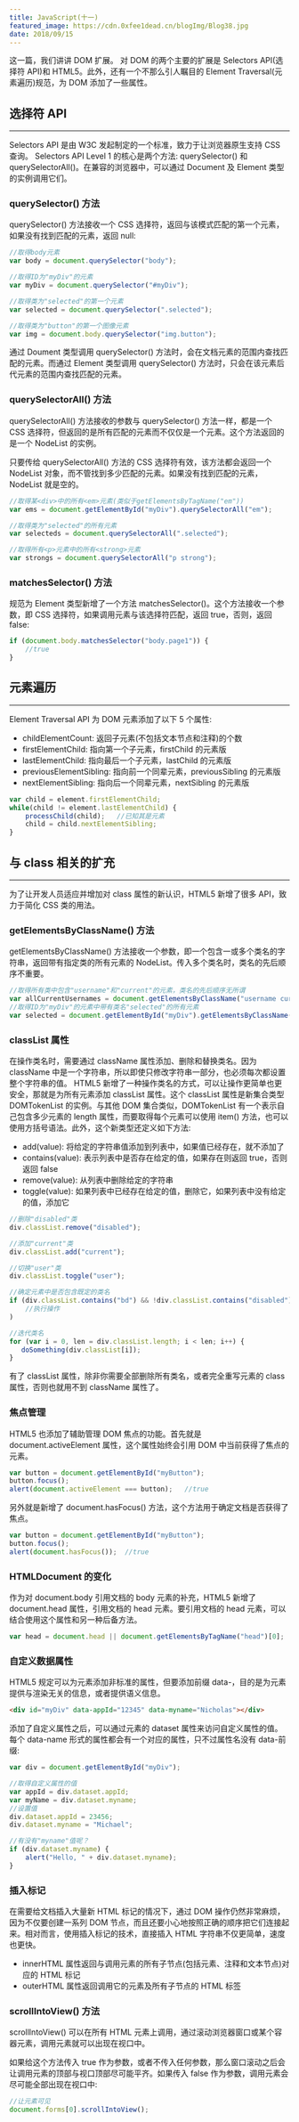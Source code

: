 ```yaml
---
title: JavaScript(十一)
featured_image: https://cdn.0xfee1dead.cn/blogImg/Blog38.jpg
date: 2018/09/15
---
```


这一篇，我们讲讲 DOM 扩展。
对 DOM 的两个主要的扩展是 Selectors API(选择符 API)和 HTML5。此外，还有一个不那么引人瞩目的 Element Traversal(元素遍历)规范，为 DOM 添加了一些属性。

## 选择符 API
***  
Selectors API 是由 W3C 发起制定的一个标准，致力于让浏览器原生支持 CSS 查询。
Selectors API Level 1 的核心是两个方法: querySelector() 和 querySelectorAll()。在兼容的浏览器中，可以通过 Document 及 Element 类型的实例调用它们。

### querySelector() 方法
querySelector() 方法接收一个 CSS 选择符，返回与该模式匹配的第一个元素，如果没有找到匹配的元素，返回 null: 
``` javascript
//取得body元素
var body = document.querySelector("body");

//取得ID为"myDiv"的元素
var myDiv = document.querySelector("#myDiv");

//取得类为"selected"的第一个元素
var selected = document.querySelector(".selected");

//取得类为"button"的第一个图像元素
var img = document.body.querySelector("img.button");
```

通过 Doument 类型调用 querySelector() 方法时，会在文档元素的范围内查找匹配的元素。而通过 Element 类型调用 querySelector() 方法时，只会在该元素后代元素的范围内查找匹配的元素。

### querySelectorAll() 方法
querySelectorAll() 方法接收的参数与 querySelector() 方法一样，都是一个 CSS 选择符，但返回的是所有匹配的元素而不仅仅是一个元素。这个方法返回的是一个 NodeList 的实例。

只要传给 querySelectorAll() 方法的 CSS 选择符有效，该方法都会返回一个 NodeList 对象，而不管找到多少匹配的元素。如果没有找到匹配的元素，NodeList 就是空的。
``` javascript
//取得某<div>中的所有<em>元素(类似于getElementsByTagName("em"))
var ems = document.getElementById("myDiv").querySelectorAll("em");

//取得类为"selected"的所有元素
var selecteds = document.querySelectorAll(".selected");

//取得所有<p>元素中的所有<strong>元素
var strongs = document.querySelectorAll("p strong");
```

### matchesSelector() 方法
规范为 Element 类型新增了一个方法 matchesSelector()。这个方法接收一个参数，即 CSS 选择符，如果调用元素与该选择符匹配，返回 true，否则，返回 false: 
``` javascript
if (document.body.matchesSelector("body.page1")) {
    //true
}
```

## 元素遍历
***  
Element Traversal API 为 DOM 元素添加了以下 5 个属性: 
- childElementCount: 返回子元素(不包括文本节点和注释)的个数
- firstElementChild: 指向第一个子元素，firstChild 的元素版
- lastElementChild: 指向最后一个子元素，lastChild 的元素版
- previousElementSibling: 指向前一个同辈元素，previousSibling 的元素版
- nextElementSibling: 指向后一个同辈元素，nextSibling 的元素版

``` javascript
var child = element.firstElementChild;
while(child != element.lastElementChild) {
    processChild(child);   //已知其是元素
    child = child.nextElementSibling;
}
```

## 与 class 相关的扩充
***  
为了让开发人员适应并增加对 class 属性的新认识，HTML5 新增了很多 API，致力于简化 CSS 类的用法。

### getElementsByClassName() 方法
getElementsByClassName() 方法接收一个参数，即一个包含一或多个类名的字符串，返回带有指定类的所有元素的 NodeList。传入多个类名时，类名的先后顺序不重要。
``` javascript
//取得所有类中包含"username"和"current"的元素，类名的先后顺序无所谓
var allCurrentUsernames = document.getElementsByClassName("username current");
//取得ID为"myDiv"的元素中带有类名"selected"的所有元素
var selected = document.getElementById("myDiv").getElementsByClassName("selected");
```

### classList 属性
在操作类名时，需要通过 className 属性添加、删除和替换类名。因为 className 中是一个字符串，所以即使只修改字符串一部分，也必须每次都设置整个字符串的值。
HTML5 新增了一种操作类名的方式，可以让操作更简单也更安全，那就是为所有元素添加 classList 属性。这个 classList 属性是新集合类型 DOMTokenList 的实例。与其他 DOM 集合类似，DOMTokenList 有一个表示自己包含多少元素的 length 属性，而要取得每个元素可以使用 item() 方法，也可以使用方括号语法。此外，这个新类型还定义如下方法: 
- add(value): 将给定的字符串值添加到列表中，如果值已经存在，就不添加了
- contains(value): 表示列表中是否存在给定的值，如果存在则返回 true，否则返回 false
- remove(value): 从列表中删除给定的字符串
- toggle(value): 如果列表中已经存在给定的值，删除它，如果列表中没有给定的值，添加它

``` javascript
//删除"disabled"类
div.classList.remove("disabled");

//添加"current"类
div.classList.add("current");

//切换"user"类
div.classList.toggle("user");

//确定元素中是否包含既定的类名
if (div.classList.contains("bd") && !div.classList.contains("disabled")) {
    //执行操作
)

//迭代类名
for (var i = 0, len = div.classList.length; i < len; i++) {
   doSomething(div.classList[i]);
}
```

有了 classList 属性，除非你需要全部删除所有类名，或者完全重写元素的 class 属性，否则也就用不到 className 属性了。

### 焦点管理
HTML5 也添加了辅助管理 DOM 焦点的功能。首先就是 document.activeElement 属性，这个属性始终会引用 DOM 中当前获得了焦点的元素。
``` javascript
var button = document.getElementById("myButton");
button.focus();
alert(document.activeElement === button);   //true
```
另外就是新增了 document.hasFocus() 方法，这个方法用于确定文档是否获得了焦点。
``` javascript
var button = document.getElementById("myButton");
button.focus();
alert(document.hasFocus());  //true
```

### HTMLDocument 的变化
作为对 document.body 引用文档的 body 元素的补充，HTML5 新增了 document.head 属性，引用文档的 head 元素。要引用文档的 head 元素，可以结合使用这个属性和另一种后备方法。
``` javascript
var head = document.head || document.getElementsByTagName("head")[0];
```

### 自定义数据属性
HTML5 规定可以为元素添加非标准的属性，但要添加前缀 data-，目的是为元素提供与渲染无关的信息，或者提供语义信息。
``` HTML
<div id="myDiv" data-appId="12345" data-myname="Nicholas"></div>
```

添加了自定义属性之后，可以通过元素的 dataset 属性来访问自定义属性的值。每个 data-name 形式的属性都会有一个对应的属性，只不过属性名没有 data-前缀: 
``` javascript
var div = document.getElementById("myDiv");

//取得自定义属性的值
var appId = div.dataset.appId;
var myName = div.dataset.myname;
//设置值
div.dataset.appId = 23456;
div.dataset.myname = "Michael";

//有没有"myname"值呢？
if (div.dataset.myname) {
    alert("Hello, " + div.dataset.myname);
}
```

### 插入标记
在需要给文档插入大量新 HTML 标记的情况下，通过 DOM 操作仍然非常麻烦，因为不仅要创建一系列 DOM 节点，而且还要小心地按照正确的顺序把它们连接起来。相对而言，使用插入标记的技术，直接插入 HTML 字符串不仅更简单，速度也更快。
- innerHTML 属性返回与调用元素的所有子节点(包括元素、注释和文本节点)对应的 HTML 标记
- outerHTML 属性返回调用它的元素及所有子节点的 HTML 标签

### scrollIntoView() 方法
scrollIntoView() 可以在所有 HTML 元素上调用，通过滚动浏览器窗口或某个容器元素，调用元素就可以出现在视口中。

如果给这个方法传入 true 作为参数，或者不传入任何参数，那么窗口滚动之后会让调用元素的顶部与视口顶部尽可能平齐。如果传入 false 作为参数，调用元素会尽可能全部出现在视口中: 
``` javascript
//让元素可见
document.forms[0].scrollIntoView();
```